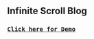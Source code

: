 ## Infinite Scroll Blog

### [**`Click here for Demo`**](https://coderushnepal.github.io/YunikaBajracharya/javascript/13.infinite_scroll_blog/)
